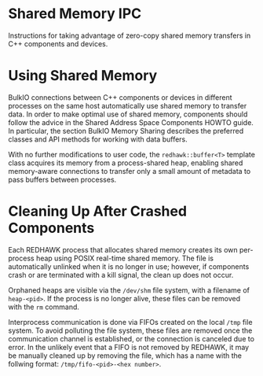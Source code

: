 # Shared Memory IPC
Instructions for taking advantage of zero-copy shared memory transfers in C++
components and devices.

Using Shared Memory
===================

BulkIO connections between C++ components or devices in different processes
on the same host automatically use shared memory to transfer data.
In order to make optimal use of shared memory, components should follow the
advice in the Shared Address Space Components HOWTO guide. In particular, the
section BulkIO Memory Sharing describes the preferred classes and API methods
for working with data buffers.

With no further modifications to user code, the `redhawk::buffer<T>` template
class acquires its memory from a process-shared heap, enabling shared memory-aware 
connections to transfer only a small amount of metadata to pass buffers
between processes.

Cleaning Up After Crashed Components
====================================
Each REDHAWK process that allocates shared memory creates its own per-process
heap using POSIX real-time shared memory. The file is automatically unlinked
when it is no longer in use; however, if components crash or are terminated
with a kill signal, the clean up does not occur.

Orphaned heaps are visible via the `/dev/shm` file system, with a filename of
`heap-<pid>`. If the process is no longer alive, these files can be removed
with the `rm` command.

Interprocess communication is done via FIFOs created on the local `/tmp` file
system. To avoid polluting the file system, these files are removed once the
communication channel is established, or the connection is canceled due to
error. In the unlikely event that a FIFO is not removed by REDHAWK, it may be
manually cleaned up by removing the file, which has a name with the follwing format:
`/tmp/fifo-<pid>-<hex number>`.
